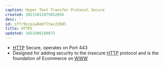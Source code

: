```yaml
---
caption: Hyper Text Transfer Protocol Secure
created: 20211011075052056
desc: ''
id: sffr9ocpiw8ebfltwc2268l
title: HTTPS
updated: 1653306188873
---
```

   
   
- [HTTP](../devlog/http.md) Secure, operates on Port 443   
- Designed for adding security to the insecure [HTTP](../devlog/http.md) protocol and is the foundation of Ecommerce on [WWW](/not_created.md)